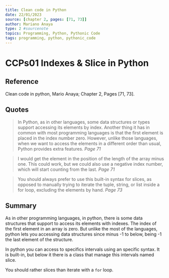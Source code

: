 ```yaml
---
title: Clean code in Python
date: 22/01/2023
source: [chapter 2, pages: [71, 73]]
author: Mariano Anaya
type: 2 #sourcenote
topics: Programming, Python, Pythonic Code
tags: programming, python, pythonic_code
---
```

# CCPs01 Indexes & Slice in Python

## **Reference** 
Clean code in python, Mario Anaya; Chapter 2, Pages \[71, 73\].

## **Quotes**
> In Python, as in other languages, some data structures or types support accessing its elements by index. Another thing it has in common with most programming languages is that the first element is placed in the index number zero. However, unlike those languages, when we want to access the elements in a different order than usual, Python provides extra features. *Page 71*

> I would get the element in the position of the length of the array minus one. This could work, but we could also use a negative index number, which will start counting from the last. *Page 71*

> You should always prefer to use this built-in syntax for slices, as opposed to manually trying to iterate the tuple, string, or list inside a for loop, excluding the elements by hand. *Page 73*

## **Summary**
As in other programming languages, in python, there is some data structures that support to access its elements with indexes. The index of the first element in an array is zero. But unlike the most of the languages, python lets you accessing data structures since minus -1 to below, being -1 the last element of the structure.

In python you can access to specifics intervals using an specific syntax. It is built-in, but below it there is a class that manage this intervals named slice.

You should rather slices than iterate with a `for` loop.



